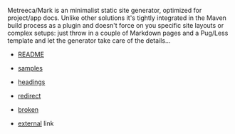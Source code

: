 
Metreeca/Mark is an minimalist static site generator, optimized for project/app docs. Unlike other solutions it's tightly integrated in the Maven build process as a plugin and doesn't force on you specific site layouts or complex setups: just throw in a couple of Markdown pages and a Pug/Less template and let the generator take care of the details…


- [README](README.md)
- [samples](samples/index.md)
- [headings](samples/index.md#headings)

- [redirect](redirect.md)
- [broken](broken.md)
- [external](http://example.com/) link
